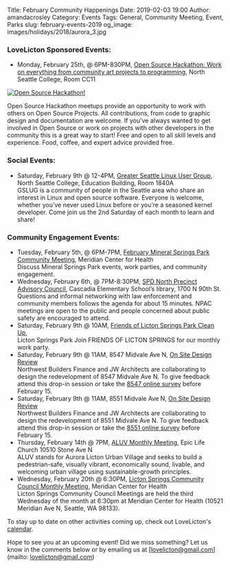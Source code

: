 Title: February Community Happenings
Date: 2019-02-03 19:00
Author: amandacrosley
Category: Events
Tags: General, Community Meeting, Event, Parks
slug: february-events-2019
og_image: images/holidays/2018/aurora_3.jpg

### LoveLicton Sponsored Events:
* Monday, February 25th, @ 6PM-830PM, [Open Source Hackathon: Work on everything from community art projects to programming](https://www.meetup.com/North-Seattle-Tech-Talks/events/258053538/), North Seattle College, Room CC11

[![Open Source Hackathon!](/images/events/2019/hackathon.jpg)](/images/events/2019/hackathon.jpg)

Open Source Hackathon meetups provide an opportunity to work with others on Open Source Projects. All contributions, from code to graphic design and documentation are welcome. If you’ve always wanted to get involved in Open Source or work on projects with other developers in the community this is a great way to start! Free and open to all skill levels and experience. Food, coffee, and expert advice provided free.

### Social Events:
*   Saturday, February 9th @ 12-4PM, [Greater Seattle Linux User Group](https://gslug.org/), North Seattle College, Education Building, Room 1840A<br />
GSLUG is a community of people in the Seattle area who share an interest in Linux and open source software. Everyone is welcome, whether you’ve never used Linux before or you’re a seasoned kernel developer. Come join us the 2nd Saturday of each month to learn and share!

### Community Engagement Events:
*   Tuesday, February 5th, @ 6PM-7PM, [February Mineral Springs Park Community Meeting](https://www.facebook.com/events/279662642729332/), Meridian Center for Health<br />
Discuss Mineral Springs Park events, work parties, and community engagement.
*   Wednesday, February 6th, @ 7PM-8:30PM, [SPD North Precinct Advisory Council](http://seattlenpac.blogspot.com/), Cascadia Elementary School’s library, 1700 N 90th St.<br />
Questions and informal networking with law enforcement and community members follows the agenda for about 15 minutes. NPAC meetings are open to the public and people concerned about public safety are encouraged to attend.
*   Saturday, February 9th @ 10AM, [Friends of Licton Springs Park Clean Up](https://lictonsprings.org/work_party.pdf),<br /> Licton Springs Park
Join FRIENDS OF LICTON SPRINGS for our monthly work party.
*   Saturday, February 9th @ 11AM, 8547 Midvale Ave N, [On Site Design Review](/images/events/2019/8547.pdf)<br />
Northwest   Builders   Finance   and   JW   Architects   are   collaborating   to   design   the   redevelopment of 8547 Midvale Ave N. To give feedback attend this drop-in session or take the [8547 online survey](www.jwaseattle.com/8547-english) before February 15.
*   Saturday, February 9th @ 11AM, 8551 Midvale Ave N, [On Site Design Review](/images/events/2019/8551.pdf)<br />
Northwest   Builders   Finance   and   JW   Architects   are   collaborating   to   design   the   redevelopment of 8551 Midvale Ave N.
To give feedback attend this drop-in session or take the [8551 online survey](www.jwaseattle.com/8551-english) before February 15.
*   Thursday, February 14th @ 7PM, [ALUV Monthly Meeting](https://www.facebook.com/AuroraLicton), Epic Life Church 10510 Stone Ave N<br />
ALUV stands for Aurora Licton Urban Village and seeks to build a pedestrian-safe, visually vibrant, economically sound, livable, and welcoming urban village using sustainable-growth principles.
*   Wednesday, February 20th @ 6:30PM, [Licton Springs Community Council Monthly Meeting](https://lictonsprings.org/), Meridian Center for Health<br />
Licton Springs Community Council Meetings are held the third Wednesday of the month at 6:30pm at Meridian Center for Health (10521 Meridian Ave N, Seattle, WA 98133).

To stay up to date on other activities coming up, check out LoveLicton's [calendar](https://lovelicton.com/pages/community-calendar.html).

Hope to see you at an upcoming event!
Did we miss something? Let us know in the comments below or by emailing us at [lovelicton@gmail.com](mailto: lovelicton@gmail.com)
